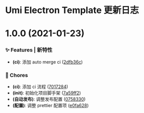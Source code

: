 # Umi Electron Template 更新日志

# 1.0.0 (2021-01-23)


### ✨ Features | 新特性

* **(ci)**: 添加 auto merge ci ([2dfb36c](https://github.com/arvinxx/umi-electron-template/commit/2dfb36c))


### 🎫 Chores

* **(ci)**: 添加 ci 流程 ([7017284](https://github.com/arvinxx/umi-electron-template/commit/7017284))
* **(init)**: 初始化项目脚手架 ([7a59ff2](https://github.com/arvinxx/umi-electron-template/commit/7a59ff2))
* **(自动发布)**: 调整发布配置 ([0758330](https://github.com/arvinxx/umi-electron-template/commit/0758330))
* **(配置)**: 调整 prettier 配置项 ([e0fa628](https://github.com/arvinxx/umi-electron-template/commit/e0fa628))
